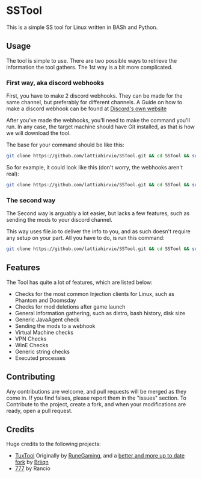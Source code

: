 # SSTool
This is a simple SS tool for Linux written in BASh and Python. 

## Usage
The tool is simple to use. There are two possible ways to retrieve the information the tool gathers. The 1st way is a bit more complicated.

### First way, aka discord webhooks
First, you have to make 2 discord webhooks. They can be made for the same channel, but preferably for different channels. A Guide on how to make a discord webhook can be found at [Discord's own website](https://support.discord.com/hc/en-us/articles/228383668-Intro-to-Webhooks) 

After you've made the webhooks, you'll need to make the command you'll run. In any case, the target machine should have Git installed, as that is how we will download the tool.

The base for your command should be like this:
```bash
git clone https://github.com/lattiahirvio/SSTool.git && cd SSTool && sudo sudo -E ./tool.sh -w "INSERT WEBHOOK HERE" -fw "INSERT SECOND WEBHOOK HERE" -u $USER
```

So for example, it could look like this (don't worry, the webhooks aren't real):
```bash
git clone https://github.com/lattiahirvio/SSTool.git && cd SSTool && sudo -E ./tool.sh -w "https://discord.com/api/webhooks/1221241219028357241/s8z4PSn-1LTAyNxmZfJ8SU8LFtHo8Cnuu6WHkB-dYb3-jUWfS9mwyDfdUQdh_NQuovbF" -fw "https://discord.com/api/webhooks/1221241301119537252/MIqNr8jRxT0kgzHr1mjCTTV72qIv0e9G9YhTjPNk6vqr2SQjCRZnohDg8GXXa7Hfcvuh" -u $USER
```

### The second way
The Second way is arguably a lot easier, but lacks a few features, such as sending the mods to your discord channel.

This way uses file.io to deliver the info to you, and as such doesn't require any setup on your part.
All you have to do, is run this command:
```bash
git clone https://github.com/lattiahirvio/SSTool.git && cd SSTool && sudo -E ./tool.sh -f -u $USER
```

## Features
The Tool has quite a lot of features, which are listed below:
- Checks for the most common Injection clients for Linux, such as Phantom and Doomsday
- Checks for mod deletions after game launch
- General information gathering, such as distro, bash history, disk size
- Generic JavaAgent check
- Sending the mods to a webhook
- Virtual Machine checks
- VPN Checks
- WinE Checks
- Generic string checks
- Executed processes

## Contributing
Any contributions are welcome, and pull requests will be merged as they come in. If you find falses, please report them in the "issues" section.
To Contribute to the project, create a fork, and when your modifications are ready, open a pull request.

## Credits
Huge credits to the following projects:
- [TuxTool](https://github.com/RuneGaming/TuxTool) Originally by [RuneGaming](https://github.com/RuneGaming), and a [better and more up to date fork](https://github.com/Briiqn/TuxTool) by [Briiqn](https://github.com/Briiqn)
- [777](https://github.com/RRancio/777/tree/main) by Rancio
